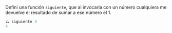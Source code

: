 Definí una función `siguiente`, que al invocarla con un número cualquiera me devuelve el resultado de sumar a ese número el 1.

```haskell
ム siguiente 3
4
```

